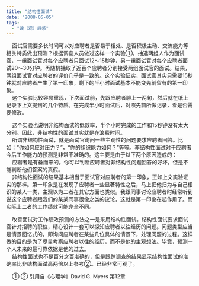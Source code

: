 ```yaml
---
title: "结构性面试"
date: "2008-05-05"
tags: 
  - "读（观）后感"
---
```


    面试官需要多长时间可以对应聘者是否易于相处、是否积极主动、交流能力等相关特质做出预测？根据调查人员做过这样一个实验①，抽选两组人作为面试官，一组面试官对每个应聘者只面试12～15秒钟，另一组面试官对每个应聘者面试20～30分钟。再随机抽取了近百个应聘者分别接受两组面试官的面试。结果，两组面试官对应聘者的评价几乎是一致的。这个实验证实，面试官其实只需要15秒钟就对应聘者产生了第一印象，剩下的半小时面试基本不能变先前留有的第一印象。  
    这个实验比较容易重现，下次面试前，先跟应聘者聊上一两句，然后就在纸上记录下上文提到的几个特质。在完成半小时面试后，对照先前所做记录，看是否需要修改。

    这个实验也说明非结构面试的低效率，半个小时完成的工作和15秒钟没有太大分别。因此，非结构性的面试其实就是在浪费时间。  
    所谓非结构性面试，就是面试官询问一些主观性的问题要求应聘者回答。比如：“你如何应对压力？”，“你的组织能力如何？”等等。非结构性面试对于应聘者今后工作能力的预测是非常不准确的。这主要是由于以下两个原因造成的：  
    应聘者是有备而来的。你可以判断应聘者对非结构性问题回答的好坏，但是不能判断他们答案的真假。  
    非结构性面试的结果基本相当于面试官对应聘者的第一印象，正如上文实验证实的那样。第一印象是在发现了应聘者一些显著特性之后，马上把他归为与自己相识的某人一类，主观以为二者在其它方面也类似。我跟同事讨论应聘者时经常听到说这个应聘者跟我们的某某同事很像之类的议论，这就是第一印象在起作用了。而实际上二者的工作绩效可能完全不同。

    改善面试对工作绩效预测的方法之一是采用结构性面试。结构性面试要求面试官针对招聘的职位，精心设计一套可以探知应聘者以往经历的问题。问题类型应当是情景回忆式的，即询问应聘者在某些几位具体的情景下，处理问题的过程。这样做的目的是为了尽量考察应聘者以往的经历，而不是他的主观想法。毕竟，预测一个人未来的最可靠依据是他的过去。  
    结构性面试也不是百分之百准确的，但是跟踪调查的结果显示结构性面试的准确率比非结构面试高两倍以上参考②。已经非常可观了。


    ① ② 引用自《心理学》David G. Myers 第12章
